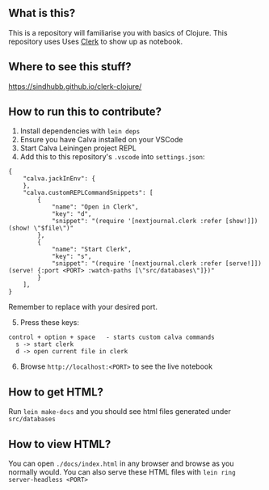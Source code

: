 ## What is this?

This is a repository will familiarise you with basics of Clojure.
This repository uses Uses [Clerk](https://github.com/nextjournal/clerk) to show up as notebook.

## Where to see this stuff?

https://sindhubb.github.io/clerk-clojure/

## How to run this to contribute?

1. Install dependencies with `lein deps` 
2. Ensure you have Calva installed on your VSCode
3. Start Calva Leiningen project REPL
4. Add this to this repository's `.vscode` into `settings.json`:

```
{
    "calva.jackInEnv": {
    },
    "calva.customREPLCommandSnippets": [
        {
            "name": "Open in Clerk",
            "key": "d",
            "snippet": "(require '[nextjournal.clerk :refer [show!]]) (show! \"$file\")"
        },
        {
            "name": "Start Clerk",
            "key": "s",
            "snippet": "(require '[nextjournal.clerk :refer [serve!]])  (serve! {:port <PORT> :watch-paths [\"src/databases\"]})"
        }
    ],
}
```
Remember to replace <PORT> with your desired port. 

5. Press these keys: 

```
control + option + space   - starts custom calva commands
  s -> start clerk
  d -> open current file in clerk
```
6. Browse `http://localhost:<PORT>` to see the live notebook

## How to get HTML?

Run `lein make-docs` and you should see html files generated under `src/databases`

## How to view HTML?

You can open `./docs/index.html` in any browser and browse as you normally would. You can also serve these HTML files with `lein ring server-headless <PORT>` 